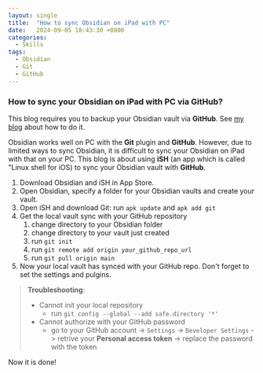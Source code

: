 ```yaml
---
layout: single
title:  "How to sync Obsidian on iPad with PC"
date:   2024-09-05 18:43:30 +0800
categories:
  - Skills
tags:
  - Obsidian
  - Git
  - GitHub
---
```

### How to sync your Obsidian on iPad with PC via GitHub?
This blog requires you to backup your Obsidian vault via **GitHub**. See [my blog](/skills/2024/09/05/IPad-Obsidian-with-github.html) about how to do it.

Obsidian works well on PC with the **Git** plugin and **GitHub**. However, due to limited ways to sync Obsidian, it is difficult to sync your Obsidian on iPad with that on your PC. This blog is about using **iSH** (an app which is called "Linux shell for iOS) to sync your Obsidian vault with **GitHub**.

1. Download Obsidian and iSH in App Store.
2. Open Obsidian, specify a folder for your Obsidian vaults and create your vault.
3. Open iSH and download Git: run `apk update` and `apk add git`
4. Get the local vault sync with your GitHub repository
    1. change directory to your Obsidian folder
    2. change directory to your vault just created
    3. run `git init`
    4. run `git remote add origin your_github_repo_url`
    5. run `git pull origin main`
5. Now your local vault has synced with your GitHub repo. Don't forget to set the settings and pulgins.

> **Troubleshooting**:
>   - Cannot init your local repository
>       - run `git config --global --add safe.directory '*'`
>   - Cannot authorize with your GitHub password
>       - go to your GitHub account -> `Settings` -> `Developer Settings` -> retrive your **Personal access token** -> replace the password with the token

Now it is done!
